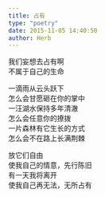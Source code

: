 ```yaml
---  
title: 占有  
type: "poetry"  
date: 2015-11-05 14:40:50  
author: Herb  
---  
```

我们妄想去占有啊  
不属于自己的生命  

一滴雨从云头跃下  
怎么会甘愿砸在你的掌中  
一汪湖水保持多年清澈  
怎么会任意你的撩拨  
一片森林有它生长的方式  
怎么会不在路上长满荆棘  

放它们自由  
使我自己的情意，先行陈旧  
有一天我将离开  
使我自己再无法，无所占有  
